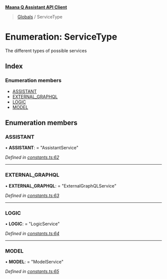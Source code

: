 **[Maana Q Assistant API Client](../README.md)**

> [Globals](../README.md) / ServiceType

# Enumeration: ServiceType

The different types of possible services

## Index

### Enumeration members

* [ASSISTANT](servicetype.md#assistant)
* [EXTERNAL\_GRAPHQL](servicetype.md#external_graphql)
* [LOGIC](servicetype.md#logic)
* [MODEL](servicetype.md#model)

## Enumeration members

### ASSISTANT

•  **ASSISTANT**:  = "AssistantService"

*Defined in [constants.ts:62](https://github.com/maana-io/q-assistant-client/blob/develop/src/constants.ts#L62)*

___

### EXTERNAL\_GRAPHQL

•  **EXTERNAL\_GRAPHQL**:  = "ExternalGraphQLService"

*Defined in [constants.ts:63](https://github.com/maana-io/q-assistant-client/blob/develop/src/constants.ts#L63)*

___

### LOGIC

•  **LOGIC**:  = "LogicService"

*Defined in [constants.ts:64](https://github.com/maana-io/q-assistant-client/blob/develop/src/constants.ts#L64)*

___

### MODEL

•  **MODEL**:  = "ModelService"

*Defined in [constants.ts:65](https://github.com/maana-io/q-assistant-client/blob/develop/src/constants.ts#L65)*
